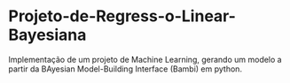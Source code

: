 # Projeto-de-Regress-o-Linear-Bayesiana
Implementação de um projeto de Machine Learning, gerando um modelo a partir da BAyesian Model-Building Interface (Bambi) em python.
